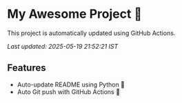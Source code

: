 # My Awesome Project 🚀

This project is automatically updated using GitHub Actions.

_Last updated: 2025-05-19 21:52:21 IST_

## Features
- Auto-update README using Python 🐍
- Auto Git push with GitHub Actions 🤖
